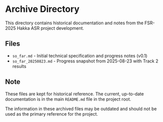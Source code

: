 # Archive Directory

This directory contains historical documentation and notes from the FSR-2025 Hakka ASR project development.

## Files

- `so_far.md` - Initial technical specification and progress notes (v0.1)
- `so_far_20250823.md` - Progress snapshot from 2025-08-23 with Track 2 results

## Note

These files are kept for historical reference. The current, up-to-date documentation is in the main `README.md` file in the project root.

The information in these archived files may be outdated and should not be used as the primary reference for the project.